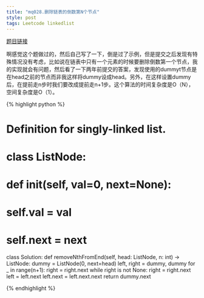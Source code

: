 ```yaml
---
title: "mq028.删除链表的倒数第N个节点"
style: post
tags: Leetcode linkedlist
---
```


[题目链接](https://leetcode-cn.com/problems/remove-nth-node-from-end-of-list/)

啊感觉这个题做过的，然后自己写了一下，倒是过了示例，但是提交之后发现有特殊情况没有考虑，比如说在链表中只有一个元素的时候要删除倒数第一个节点，我的实现就会有问题，然后看了一下两年前提交的答案，发现使用的dummyt节点是在head之前的节点而非我这样将dummy设成head。另外，在这样设置dummy后，在提前走n步时我们要改成提前走n+1步。这个算法的时间复杂度是O（N），空间复杂度是O（1）。

{% highlight python %}

# Definition for singly-linked list.
# class ListNode:
#     def __init__(self, val=0, next=None):
#         self.val = val
#         self.next = next

class Solution:
    def removeNthFromEnd(self, head: ListNode, n: int) -> ListNode:
        dummy = ListNode(0, next=head)
        left, right = dummy, dummy
        for _ in range(n+1):
            right = right.next
        while right is not None:
            right = right.next
            left = left.next
        left.next = left.next.next
        return dummy.next

{% endhighlight %}

